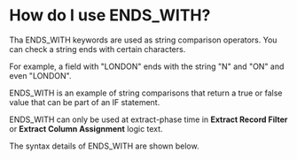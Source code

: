 
# How do I use ENDS_WITH?

Tha ENDS_WITH keywords are used as string comparison operators. You can check a string ends with certain characters.

For example, a field with "LONDON" ends with the string "N" and "ON" and even "LONDON".

ENDS_WITH is an example of string comparisons that return a true or false value that can be part of an IF statement.

ENDS_WITH can only be used at extract-phase time in **Extract Record Filter** or **Extract Column Assignment** logic text.

The syntax details of ENDS_WITH are shown below.
